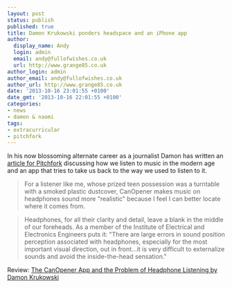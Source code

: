 ```yaml
---
layout: post
status: publish
published: true
title: Damon Krukowski ponders headspace and an iPhone app
author:
  display_name: Andy
  login: admin
  email: andy@fullofwishes.co.uk
  url: http://www.grange85.co.uk
author_login: admin
author_email: andy@fullofwishes.co.uk
author_url: http://www.grange85.co.uk
date: '2013-10-16 23:01:55 +0100'
date_gmt: '2013-10-16 22:01:55 +0100'
categories:
- news
- damon & naomi
tags:
- extracurricular
- pitchfork
---
```

<p>In his now blossoming alternate career as a journalist Damon has written an <a href="http://pitchfork.com/thepitch/103-canopener-headphones/">article for Pitchfork</a> discussing how we listen to music in the modern age and an app that tries to take us back to the way we used to listen to it.</p>
<blockquote><p>For a listener like me, whose prized teen possession was a turntable with a smoked plastic dustcover, CanOpener makes music on headphones sound more "realistic" because I feel I can better locate where it comes from.</p></blockquote>
<blockquote><p>Headphones, for all their clarity and detail, leave a blank in the middle of our foreheads. As a member of the Institute of Electrical and Electronics Engineers puts it: "There are large errors in sound position perception associated with headphones, especially for the most important visual direction, out in front…it is very difficult to externalize sounds and avoid the inside-the-head sensation."</p></blockquote>
<p>Review: <a href="http://pitchfork.com/thepitch/103-canopener-headphones/">The CanOpener App and the Problem of Headphone Listening by Damon Krukowski</a></p>
